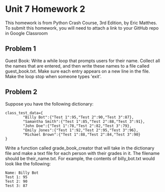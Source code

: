 # Unit 7 Homework 2

This homework is from Python Crash Course, 3rd Edition, by Eric Matthes. To submit this homework, you will need to attach a link to your GitHub repo in Google Classroom

## Problem 1
Guest Book: Write a while loop that prompts users for their name. Collect all the names that are entered, and then write these names to a file called guest_book.txt. Make sure each entry appears on a new line in the file. Make the loop stop when someone types 'exit'.

## Problem 2

Suppose you have the following dictionary:
```
class_test_data={
        "Billy Bot":{"Test 1":95,"Test 2":90,"Test 3":87},
        "Samantha Smith":{"Test 1":85,"Test 2":88,"Test 3":91},
        "John Doe":{"Test 1":78,"Test 2":82,"Test 3":79},
        "Emily Jones":{"Test 1":92,"Test 2":95,"Test 3":96},
        "Michael Brown":{"Test 1":88,"Test 2":84,"Test 3":90}
}
```
Write a function called grade_book_creator that will take in the dictionary file and make a text file for each person with their grades in it. The filename should be 
their_name.txt. For example, the contents of billy_bot.txt would look like the following:
```
Name: Billy Bot
Test 1: 95
Test 2: 90
Test 3: 87
```
